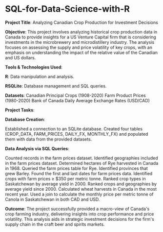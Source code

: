 # SQL-for-Data-Science-with-R

**Project Title**: Analyzing Canadian Crop Production for Investment Decisions

**Objective**:
This project involves analyzing historical crop production data in Canada to provide insights for a US Venture Capital firm that is considering investments in the microbrewery and microdistillery industry. The analysis focuses on assessing the supply and price volatility of key crops, with an emphasis on understanding the impact of the relative value of the Canadian and US dollars.

**Tools & Technologies Used**:

**R**: Data manipulation and analysis.

**RSQLite**: Database management and SQL queries.

**Datasets**:
Canadian Principal Crops (1908-2020)
Farm Product Prices (1980-2020)
Bank of Canada Daily Average Exchange Rates (USD/CAD)

**Project Tasks**:

**Database Creation**:

Established a connection to an SQLite database.
Created four tables (CROP_DATA, FARM_PRICES, DAILY_FX, MONTHLY_FX) and populated them with data from the provided datasets.

**Data Analysis via SQL Queries**:

Counted records in the farm prices dataset.
Identified geographies included in the farm prices dataset.
Determined hectares of Rye harvested in Canada in 1968.
Queried the farm prices table for Rye.
Identified provinces that grew Barley.
Found the first and last dates for farm prices data.
Identified crops with farm prices ≥ $350 per metric tonne.
Ranked crop types in Saskatchewan by average yield in 2000.
Ranked crops and geographies by average yield since 2000.
Calculated wheat harvests in Canada in the most recent year.
Used a join to calculate the monthly price per metric tonne of Canola in Saskatchewan in both CAD and USD.

**Outcome**:
The project successfully provided a macro-view of Canada's crop farming industry, delivering insights into crop performance and price volatility. This analysis aids in strategic investment decisions for the firm's supply chain in the craft beer and spirits markets.

